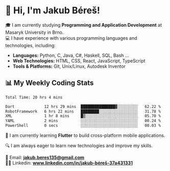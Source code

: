 # 👋 Hi, I'm Jakub Béreš!

🎓 I am currently studying **Programming and Application Development** at Masaryk University in Brno.  
💻 I have experience with various programming languages and technologies, including:  
   - **Languages:** Python, C, Java, C#, Haskell, SQL, Bash ...  
   - **Web Technologies:** HTML, CSS, React, JavaScript, TypeScript  
   - **Tools & Platforms:** Git, Unix/Linux, Autodesk Inventor

## 📊 My Weekly Coding Stats
<!--START_SECTION:waka-->

```txt
Total Time: 20 hrs 4 mins

Dart             12 hrs 29 mins  ███████████████▓░░░░░░░░░   62.22 %
RobotFramework   6 hrs 22 mins   ████████░░░░░░░░░░░░░░░░░   31.78 %
XML              1 hr 8 mins     █▒░░░░░░░░░░░░░░░░░░░░░░░   05.70 %
YAML             2 mins          ░░░░░░░░░░░░░░░░░░░░░░░░░   00.24 %
PowerShell       0 secs          ░░░░░░░░░░░░░░░░░░░░░░░░░   00.03 %
```

<!--END_SECTION:waka-->

🚀 I am currently learning **Flutter** to build cross-platform mobile applications.  

🔍 I am always eager to learn new technologies and improve my skills.  

📩 Email:        **jakub.beres135@gmail.com**  
🧑‍💻 Linkedin:     **www.linkedin.com/in/jakub-béreš-37a431331**


